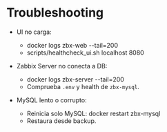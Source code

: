 # Troubleshooting

- UI no carga:
  - docker logs zbx-web --tail=200
  - scripts/healthcheck_ui.sh localhost 8080

- Zabbix Server no conecta a DB:
  - docker logs zbx-server --tail=200
  - Comprueba `.env` y health de `zbx-mysql`.

- MySQL lento o corrupto:
  - Reinicia solo MySQL: docker restart zbx-mysql
  - Restaura desde backup.
